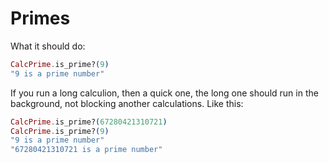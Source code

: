 # Primes

What it should do:

```elixir
CalcPrime.is_prime?(9)
"9 is a prime number"
```

If you run a long calculion, then a quick one, the long one should run
in the background, not blocking another calculations. Like this:

```elixir
CalcPrime.is_prime?(67280421310721)
CalcPrime.is_prime?(9)
"9 is a prime number"
"67280421310721 is a prime number"
```


